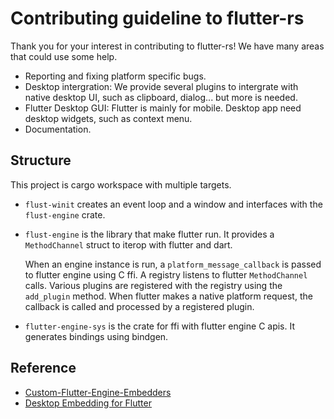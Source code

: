 # Contributing guideline to flutter-rs

Thank you for your interest in contributing to flutter-rs! We have many areas
that could use some help.

- Reporting and fixing platform specific bugs.
- Desktop intergration: We provide several plugins to intergrate with native
  desktop UI, such as clipboard, dialog... but more is needed.
- Flutter Desktop GUI: Flutter is mainly for mobile. Desktop app need desktop
  widgets, such as context menu.
- Documentation.

## Structure
This project is cargo workspace with multiple targets.

- `flust-winit` creates an event loop and a window and interfaces with the
  `flust-engine` crate.

- `flust-engine` is the library that make flutter run. It provides a
  `MethodChannel` struct to iterop with flutter and dart.

    When an engine instance is run, a `platform_message_callback` is passed to
    flutter engine using C ffi. A registry listens to flutter `MethodChannel`
    calls. Various plugins are registered with the registry using the `add_plugin`
    method. When flutter makes a native platform request, the callback is called
    and processed by a registered plugin.

- `flutter-engine-sys` is the crate for ffi with flutter engine C apis. It
  generates bindings using bindgen.

## Reference
- [Custom-Flutter-Engine-Embedders](https://github.com/flutter/flutter/wiki/Custom-Flutter-Engine-Embedders)
- [Desktop Embedding for Flutter](https://github.com/google/flutter-desktop-embedding)
